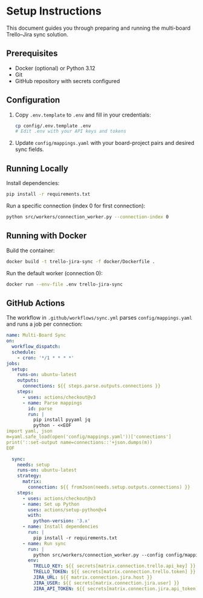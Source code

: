 # Setup Instructions

This document guides you through preparing and running the multi-board Trello–Jira sync solution.

## Prerequisites

- Docker (optional) or Python 3.12
- Git
- GitHub repository with secrets configured

## Configuration

1. Copy `.env.template` to `.env` and fill in your credentials:
   ```bash
   cp config/.env.template .env
   # Edit .env with your API keys and tokens
   ```

2. Update `config/mappings.yaml` with your board-project pairs and desired sync fields.

## Running Locally

Install dependencies:
```bash
pip install -r requirements.txt
```
Run a specific connection (index 0 for first connection):
```bash
python src/workers/connection_worker.py --connection-index 0
```

## Running with Docker

Build the container:
```bash
docker build -t trello-jira-sync -f docker/Dockerfile .
```
Run the default worker (connection 0):
```bash
docker run --env-file .env trello-jira-sync
```

## GitHub Actions

The workflow in `.github/workflows/sync.yml` parses `config/mappings.yaml` and runs a job per connection:

```yaml
name: Multi-Board Sync
on:
  workflow_dispatch:
  schedule:
    - cron: '*/1 * * * *'
jobs:
  setup:
    runs-on: ubuntu-latest
    outputs:
      connections: ${{ steps.parse.outputs.connections }}
    steps:
      - uses: actions/checkout@v3
      - name: Parse mappings
        id: parse
        run: |
          pip install pyyaml jq
          python - <<EOF
import yaml, json
m=yaml.safe_load(open('config/mappings.yaml'))['connections']
print('::set-output name=connections::'+json.dumps(m))
EOF

  sync:
    needs: setup
    runs-on: ubuntu-latest
    strategy:
      matrix:
        connection: ${{ fromJson(needs.setup.outputs.connections) }}
    steps:
      - uses: actions/checkout@v3
      - name: Set up Python
        uses: actions/setup-python@v4
        with:
          python-version: '3.x'
      - name: Install dependencies
        run: |
          pip install -r requirements.txt
      - name: Run sync
        run: |
          python src/workers/connection_worker.py --config config/mappings.yaml --connection-index ${{ matrix.connection_index }}
        env:
          TRELLO_KEY: ${{ secrets[matrix.connection.trello.api_key] }}
          TRELLO_TOKEN: ${{ secrets[matrix.connection.trello.token] }}
          JIRA_URL: ${{ matrix.connection.jira.host }}
          JIRA_USER: ${{ secrets[matrix.connection.jira.user] }}
          JIRA_API_TOKEN: ${{ secrets[matrix.connection.jira.api_token] }}
```
